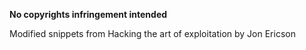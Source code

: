 **No copyrights infringement intended**

Modified snippets from Hacking the art of exploitation by Jon Ericson
